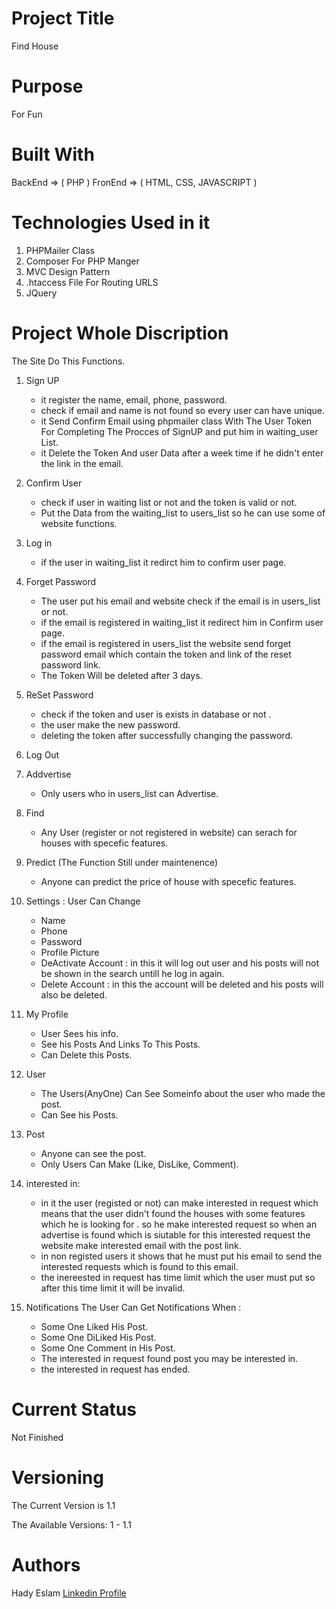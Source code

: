 # Project Title
Find House

# Purpose
For Fun

# Built With
  BackEnd => ( PHP )
  FronEnd => ( HTML, CSS, JAVASCRIPT )

# Technologies Used in it
  1. PHPMailer Class
  2. Composer For PHP Manger
  3. MVC Design Pattern
  4. .htaccess File For Routing URLS
  5. JQuery


# Project Whole Discription
  The Site Do This Functions.
  
  1. Sign UP
     - it register the name, email, phone, password.
     - check if email and name is not found so every user can have unique.
     - it Send Confirm Email using phpmailer class With The User Token For Completing The Procces of SignUP and put him
        in waiting_user List.
     - it Delete the Token And user Data after a week time if he didn't enter the link in the email.
  
  2. Confirm User
     - check if user in waiting list or not and the token is valid or not.
     - Put the Data from the waiting_list to users_list so he can use some of website functions.
  
  3. Log in
     - if the user in waiting_list it redirct him to confirm user page.
  
  4. Forget Password
     - The user put his email and website check if the email is in users_list or not.
     - if the email is registered in waiting_list it redirect him in Confirm user page.
     - if the email is registered in users_list the website send forget password email which contain the token and link of the reset
          password link.
     - The Token Will be deleted after 3 days.
  
  5. ReSet Password
     - check if the token and user is exists in database or not .
     - the user make the new password.
     - deleting the token after successfully changing the password.
  
  6. Log Out
  
  7. Addvertise
     - Only users who in users_list can Advertise.
  
  8. Find
     - Any User (register or not registered in website) can serach for houses with specefic features.
  
  9. Predict (The Function Still under maintenence)
     - Anyone can predict the price of house with specefic features.
  
  10. Settings : 
       User Can Change
       - Name
       - Phone
       - Password
       - Profile Picture
       - DeActivate Account : 
          in this it will log out user and his posts will not be shown in the search untill he log in again.
       - Delete Account : 
          in this the account will be deleted and his posts will also be deleted.
  
  11. My Profile
      - User Sees his info.
      - See his Posts And Links To This Posts.
      - Can Delete this Posts.
  
  12. User
      - The Users(AnyOne) Can See Someinfo about the user who made the post.
      - Can See his Posts.
  
  13. Post
      - Anyone can see the post.
      - Only Users Can Make (Like, DisLike, Comment).
  
  14. interested in:
      - in it the user (registed or not) can make interested in request which means that the user didn't found the houses with some
        features which he is looking for . so he make interested request so when an advertise is found which is siutable for this
        interested request the website make interested email with the post link.
      - in non registed users it shows that he must put his email to send the interested requests which is found to this email.
      - the inereested in request has time limit which the user must put so after this time limit it will be invalid.
  
  15. Notifications
        The User Can Get Notifications When :
        - Some One Liked His Post.
        - Some One DiLiked His Post.
        - Some One Comment in His Post.
        - The interested in request found post you may be interested in.
        - the interested in request has ended.
    

# Current Status
  Not Finished

# Versioning
  The Current Version is 1.1
  
  The Available Versions:
    1 - 1.1
# Authors
  Hady Eslam
  [Linkedin Profile](https://www.linkedin.com/in/hady-eslam/)
